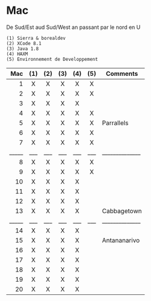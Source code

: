 # Mac

De Sud/Est aud Sud/West an passant par le nord en U

```
(1) Sierra & borealdev
(2) XCode 8.1
(3) Java 1.8
(4) HAXM
(5) Environnement de Developpement 
```

| Mac |(1)|(2)|(3)|(4)|(5)|  Comments    |
|----:|:-:|:-:|:-:|:-:|:-:|--------------|  
|   1 | X | X | X | X | X |              |    
|   2 | X | X | X | X | X |              |    
|   3 | X | X | X | X |   |              |    
|   4 | X | X | X | X | X |              |    
|   5 | X | X | X | X | X | Parrallels   |    
|   6 | X | X | X | X | X |              |    
|   7 | X | X | X | X | X |              |    
|_____|___|___|___|___|___|______________|    
|   8 | X | X | X | X | X |              |    
|   9 | X | X | X | X | X |              |    
|  10 | X | X | X | X |   |              |    
|  11 | X | X | X | X |   |              |    
|  12 | X | X | X | X |   |              |    
|  13 | X | X | X | X |   | Cabbagetown  |    
|_____|___|___|___|___|___|______________|    
|  14 | X | X | X | X |   |              |    
|  15 | X | X | X | X |   | Antananarivo |    
|  16 | X | X | X | X |   |              |    
|  17 | X | X | X | X |   |              |    
|  18 | X | X | X | X |   |              |    
|  19 | X | X | X | X |   |              |    
|  20 | X | X | X | X |   |              |    
